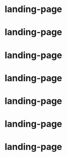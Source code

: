 # landing-page
# landing-page
# landing-page
# landing-page
# landing-page
# landing-page
# landing-page
